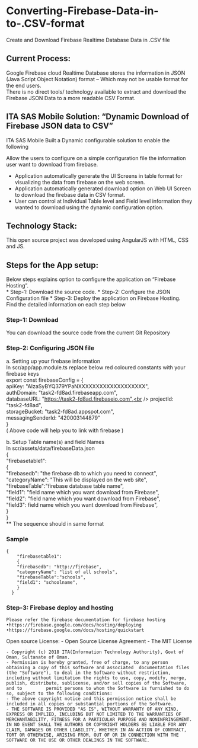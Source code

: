# Converting-Firebase-Data-in-to-.CSV-format
Create and Download Firebase Realtime Database Data in .CSV file 

## Current Process:

Google Firebase cloud Realtime Database stores the information in JSON (Java Script Object Notation) format – Which may not be usable format for the end users.<br /> 
There is no direct tools/ technology available to extract and download the Firebase JSON Data to a more readable CSV Format.

## ITA SAS Mobile Solution: “Dynamic Download of Firebase JSON data to CSV”

 ITA SAS Mobile Built a Dynamic configurable solution to enable the following

Allow the users to configure on a simple configuration file the information user want to download from firebase.
- Application automatically generate the UI Screens in table format for visualizing the data from firebase on the web screen.
- Application automatically generated download option on Web UI Screen to download the firebase data in CSV format.
- User can control at Individual Table level and Field level information they wanted to download using the dynamic configuration option.

## Technology Stack:
This open source project was developed using AngularJS with HTML, CSS and JS. 

## Steps for the App setup:
Below steps explains option to configure the application on “Firebase Hosting”.<br />
	* Step-1: Download the source code.
	* Step-2: Configure the JSON Configuration file 
	* Step-3: Deploy the application on Firebase Hosting.<br />
Find the detailed information on each step below

### Step-1: Download
You can download the source code from the current Git Repository 
### Step-2: Configuring JSON file
a. Setting up your firebase information <br />
	In scr/app/app.module.ts
	replace below red coloured constants with your firebase keys<br />
	export const firebaseConfig = {<br />
  		apiKey: "AIzaSyBYQ379YPaNXXXXXXXXXXXXXXXXXXX",<br />
 		authDomain: "task2-fd8ad.firebaseapp.com",<br />
  		databaseURL: "https://task2-fd8ad.firebaseio.com",<br />
  		projectId: "task2-fd8ad",<br />
  		storageBucket: "task2-fd8ad.appspot.com",<br />
  		messagingSenderId: "420003144879"<br />
	}<br />
	( Above code will help you to  link with firebase )

b. Setup Table name(s) and field Names<br />
	In scr/assets/data/firebaseData.json <br />
	{<br />
	    "firebasetable1":<br />
	    {<br />
	    "firebasedb": "the firebase db to which you need to connect",<br />
	    "categoryName": "This will be displayed on the web site",<br />
	    "firebaseTable":"firebase database table name",      <br />
	    "field1": "field name which you want download from Firebase",<br />
	    "field2": "field name which you want download from Firebase",<br />
	    "field3": field name which you want download from Firebase",<br />
	    }<br />
	  }<br />
	** The sequence should in same format <br />
### Sample 
	{
	    "firebasetable1":
	    {
	    "firebasedb": "http://firebase",
	    "categoryName": "list of all schools",
	    "firebaseTable":"schools",      
	    "field1": "schoolname",
	    }
	  }


### Step-3: Firebase deploy and hosting 
	Please refer the firebase documentation for firebase hosting
	•https://firebase.google.com/docs/hosting/deploying
	•https://firebase.google.com/docs/hosting/quickstart

Open source License:
	- Open Source License Agreement - The MIT License

	- Copyright (c) 2018 ITA(Information Technology Authority), Govt of Oman, Sultanate of Oman.
	- Permission is hereby granted, free of charge, to any person obtaining a copy of this software and associated 	documentation files (the "Software"), to deal in the Software without restriction, including without limitation the rights to use, copy, modify, merge, publish, distribute, sublicense, and/or sell copies of the Software, and to 		permit persons to whom the Software is furnished to do so, subject to the following conditions:
	- The above copyright notice and this permission notice shall be included in all copies or substantial portions of the Software.
	- THE SOFTWARE IS PROVIDED "AS IS", WITHOUT WARRANTY OF ANY KIND, EXPRESS OR IMPLIED, INCLUDING BUT NOT LIMITED TO THE WARRANTIES OF MERCHANTABILITY, FITNESS FOR A PARTICULAR PURPOSE AND NONINFRINGEMENT. IN NO EVENT SHALL THE AUTHORS OR COPYRIGHT HOLDERS BE LIABLE FOR ANY CLAIM, DAMAGES OR OTHER LIABILITY, WHETHER IN AN ACTION OF CONTRACT, TORT OR OTHERWISE, ARISING FROM, OUT OF OR IN CONNECTION WITH THE SOFTWARE OR THE USE OR OTHER DEALINGS IN THE SOFTWARE.


